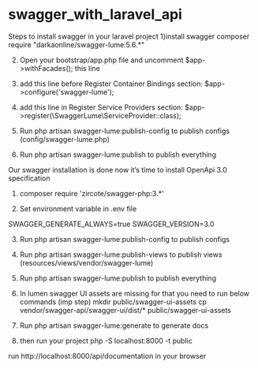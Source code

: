 # swagger_with_laravel_api

Steps to install swagger in your laravel project 
1)install swagger 
composer require "darkaonline/swagger-lume:5.6.*"

2) Open your bootstrap/app.php file and uncomment $app->withFacades(); this line

3) add this line before Register Container Bindings section:
     $app->configure('swagger-lume');
4) add this line in Register Service Providers section:
 $app->register(\SwaggerLume\ServiceProvider::class);
5) Run php artisan swagger-lume:publish-config to publish configs (config/swagger-lume.php)

6) Run php artisan swagger-lume:publish to publish everything

Our swagger installation is done now it’s time to install OpenApi 3.0 specification

1) composer require 'zircote/swagger-php:3.*'

2) Set environment variable in .env file


SWAGGER_GENERATE_ALWAYS=true
SWAGGER_VERSION=3.0


3) Run php artisan swagger-lume:publish-config to publish configs

4) Run php artisan swagger-lume:publish-views to publish views (resources/views/vendor/swagger-lume)

5) Run php artisan swagger-lume:publish to publish everything

6) In lumen swagger UI assets are missing for that you need to run below commands (imp step)
mkdir public/swagger-ui-assets
cp vendor/swagger-api/swagger-ui/dist/* public/swagger-ui-assets
7) Run php artisan swagger-lume:generate to generate docs

8) then run your project
php -S localhost:8000 -t public

run http://localhost:8000/api/documentation in your browser 



